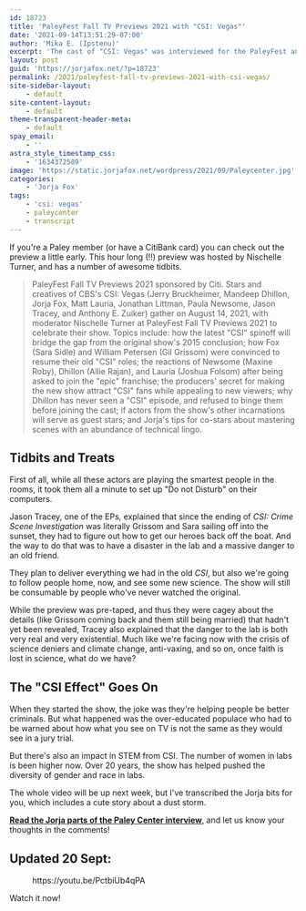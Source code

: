 ```yaml
---
id: 18723
title: 'PaleyFest Fall TV Previews 2021 with "CSI: Vegas"'
date: '2021-09-14T13:51:29-07:00'
author: 'Mika E. (Ipstenu)'
excerpt: 'The cast of "CSI: Vegas" was interviewed for the PaleyFest and talked about their hopes, favourite episodes, and how cool Jorja is.'
layout: post
guid: 'https://jorjafox.net/?p=18723'
permalink: /2021/paleyfest-fall-tv-previews-2021-with-csi-vegas/
site-sidebar-layout:
    - default
site-content-layout:
    - default
theme-transparent-header-meta:
    - default
spay_email:
    - ''
astra_style_timestamp_css:
    - '1634372589'
image: 'https://static.jorjafox.net/wordpress/2021/09/Paleycenter.jpg'
categories:
    - 'Jorja Fox'
tags:
    - 'csi: vegas'
    - paleycenter
    - transcript
---
```


If you're a Paley member (or have a CitiBank card) you can check out the preview a little early. This hour long (!!) preview was hosted by Nischelle Turner, and has a number of awesome tidbits.

<blockquote class="wp-block-quote">PaleyFest Fall TV Previews 2021 sponsored by Citi. Stars and creatives of CBS's CSI: Vegas (Jerry Bruckheimer, Mandeep Dhillon, Jorja Fox, Matt Lauria, Jonathan Littman, Paula Newsome, Jason Tracey, and Anthony E. Zuiker) gather on August 14, 2021, with moderator Nischelle Turner at PaleyFest Fall TV Previews 2021 to celebrate their show. Topics include: how the latest "CSI" spinoff will bridge the gap from the original show's 2015 conclusion; how Fox (Sara Sidle) and William Petersen (Gil Grissom) were convinced to resume their old "CSI" roles; the reactions of Newsome (Maxine Roby), Dhillon (Allie Rajan), and Lauria (Joshua Folsom) after being asked to join the "epic" franchise; the producers' secret for making the new show attract "CSI" fans while appealing to new viewers; why Dhillon has never seen a "CSI" episode, and refused to binge them before joining the cast; if actors from the show's other incarnations will serve as guest stars; and Jorja's tips for co-stars about mastering scenes with an abundance of technical lingo.</blockquote>

<h2>Tidbits and Treats</h2>

First of all, while all these actors are playing the smartest people in the rooms, it took them all a minute to set up "Do not Disturb" on their computers.

Jason Tracey, one of the EPs, explained that since the ending of _CSI: Crime Scene Investigation_ was literally Grissom and Sara sailing off into the sunset, they had to figure out how to get our heroes back off the boat. And the way to do that was to have a disaster in the lab and a massive danger to an old friend.

They plan to deliver everything we had in the old _CSI_, but also we're going to follow people home, now, and see some new science. The show will still be consumable by people who've never watched the original.

While the preview was pre-taped, and thus they were cagey about the details (like Grissom coming back and them still being married) that hadn't yet been revealed, Tracey also explained that the danger to the lab is both very real and very existential. Much like we're facing now with the crisis of science deniers and climate change, anti-vaxing, and so on, once faith is lost in science, what do we have?

<h2>The "CSI Effect" Goes On</h2>

When they started the show, the joke was they're helping people be better criminals. But what happened was the over-educated populace who had to be warned about how what you see on TV is not the same as they would see in a jury trial.

But there's also an impact in STEM from CSI. The number of women in labs is been higher now. Over 20 years, the show has helped pushed the diversity of gender and race in labs.

The whole video will be up next week, but I've transcribed the Jorja bits for you, which includes a cute story about a dust storm.

<a href="https://jorjafox.net/library/transcript/2021/paleycenter-0914/">**Read the Jorja parts of the Paley Center interview**</a>, and let us know your thoughts in the comments!

<h2>Updated 20 Sept:</h2>

<figure class="wp-block-embed is-type-video is-provider-youtube wp-block-embed-youtube wp-embed-aspect-16-9 wp-has-aspect-ratio"><div class="wp-block-embed__wrapper">
https://youtu.be/PctbiUb4qPA
</div></figure>

Watch it now!
